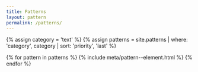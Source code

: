 ```yaml
---
title: Patterns
layout: pattern
permalink: /patterns/
---
```


{% assign category = 'text' %}
{% assign patterns = site.patterns | where: 'category', category | sort: 'priority', 'last' %}

{% for pattern in patterns %}
  {% include meta/pattern--element.html %}
{% endfor %}

